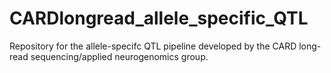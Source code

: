 # CARDlongread_allele_specific_QTL
Repository for the allele-specifc QTL pipeline developed by the CARD long-read sequencing/applied neurogenomics group.
